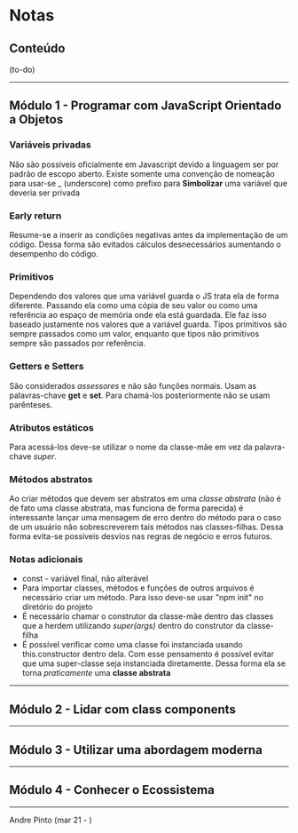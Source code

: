 # Notas
## Conteúdo
(to-do)

---

## Módulo 1 - Programar com JavaScript Orientado a Objetos
### Variáveis privadas
Não são possíveis oficialmente em Javascript devido a linguagem ser por padrão de escopo aberto. Existe somente uma convenção de nomeação para usar-se \_ (underscore) como prefixo para **Simbolizar** uma variável que deveria ser privada

### Early return
Resume-se a inserir as condições negativas antes da implementação de um código. Dessa forma são evitados cálculos desnecessários aumentando o desempenho do código.

### Primitivos
Dependendo dos valores que uma variável guarda o JS trata ela de forma diferente. Passando ela como uma cópia de seu valor ou como uma referência ao espaço de memória onde ela está guardada. Ele faz isso baseado justamente nos valores que a variável guarda. Tipos primitivos são sempre passados como um valor, enquanto que tipos não primitivos sempre são passados por referência.

### Getters e Setters
São considerados *assessores* e não são funções normais. Usam as palavras-chave **get** e **set**. Para chamá-los posteriormente não se usam parênteses.

### Atributos estáticos
Para acessá-los deve-se utilizar o nome da classe-mãe em vez da palavra-chave *super*.

### Métodos abstratos
Ao criar métodos que devem ser abstratos em uma *classe abstrata* (não é de fato uma classe abstrata, mas funciona de forma parecida) é interessante lançar uma mensagem de erro dentro do método para o caso de um usuário não sobrescreverem tais métodos nas classes-filhas. Dessa forma evita-se possíveis desvios nas regras de negócio e erros futuros.

### Notas adicionais
* const - variável final, não alterável
* Para importar classes, métodos e funções de outros arquivos é necessário criar um método. Para isso deve-se usar "npm init" no diretório do projeto
* É necessário chamar o construtor da classe-mãe dentro das classes que a herdem utilizando *super(args)* dentro do construtor da classe-filha
* É possível verificar como uma classe foi instanciada usando this.constructor dentro dela. Com esse pensamento é possível evitar que uma super-classe seja instanciada diretamente. Dessa forma ela se torna *praticamente* uma **classe abstrata**

---

## Módulo 2 - Lidar com class components

---

## Módulo 3 - Utilizar uma abordagem moderna

---

## Módulo 4 - Conhecer o Ecossistema

---
Andre Pinto (mar 21 - )
